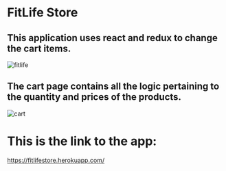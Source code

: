 # FitLife Store
## This application uses react and redux to change the cart items.
![fitlife](https://user-images.githubusercontent.com/31020465/42906867-3f4c2576-8aaa-11e8-8558-64f45ea208df.PNG)
## The cart page contains all the logic pertaining to the quantity and prices of the products.
![cart](https://user-images.githubusercontent.com/31020465/42906874-457bdfc2-8aaa-11e8-9fc6-c3b29dd298ce.PNG)

# This is the link to the app:
https://fitlifestore.herokuapp.com/

